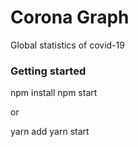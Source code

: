 # Corona Graph

Global statistics of covid-19

### Getting started

npm install 
npm start

or 

yarn add 
yarn start

